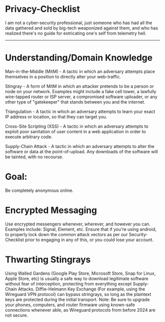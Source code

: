 # Privacy-Checklist
I am not a cyber-security professional, just someone who has had all the data gathered and sold by big-tech weaponized against them, and who has realized there's no guide for extricating one's self from telemetry hell.

-----------------------------------------

# Understanding/Domain Knowledge
Man-in-the-Middle (MitM) - A tactic in which an adversary attempts place themselves in a position to directly alter your web-traffic.

Stingray - A form of MitM in which an attacker pretends to be a person or node on your network. Examples might include a fake cell tower, a lawfully wire-tapped router or ISP server, a compromised software uploader, or any other type of "gatekeeper" that stands between you and the internet.

Triangulation - A tactic in which an adversary attempts to learn your exact IP address or location, so that they can target you.

Cross-Site Scripting (XSS) - A tactic in which an adversary attempts to exploit poor sanitation of user content in a web application in order to execute arbitrary code.

Supply-Chain Attack - A tactic in which an adversary attempts to alter the software or data at the point-of-upload. Any downloads of the software will be tainted, with no recourse.

# Goal:
Be completely anonymous online.

# Encrypted Messaging
Use encrypted messengers whenever, wherever, and however you can.
Examples include: Signal, Element, etc.
Ensure that if you're using android, to properly lock down the common attack vectors as per our Security-Checklist prior to engaging in any of this, or you could lose your account.

# Thwarting Stingrays
Using Walled Gardens (Google Play Store, Microsoft Store, Snap for Linux, Apple Store, etc) is usually a safe way to download legitimate software without fear of interception, protecting from everything except Supply-Chain Attacks.
Diffie-Helmann Key Exchange (For example, using the Wireguard VPN protocol) can bypass stringrays, so long as the plaintext keys are protected during the initial transport.
Note: Be sure to upgrade your phones, computers, and router firmware using known-safe connections whenever able, as Wireguard protocols from before 2024 are not secure.
